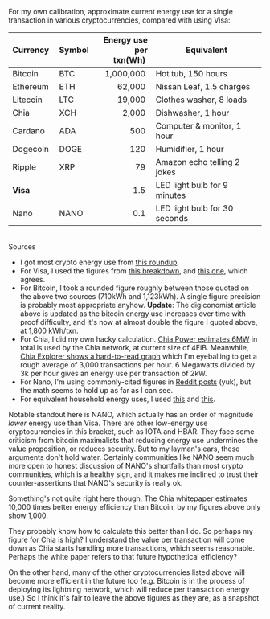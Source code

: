 <!--
.. title: TIL: Energy use per transaction for cryptocurrencies vs Visa
.. slug: til-cryptocurrency-per-transaction-energy-use
.. date: 2021-05-13 16:09:33 UTC-05:00
.. tags: til,cryptocurrency,chia
.. category: 
.. link: 
.. description: 
.. type: text
-->

For my own calibration, approximate current energy use for a single transaction
in various cryptocurrencies, compared with using Visa:

| Currency&nbsp; | Symbol&nbsp; | Energy use<br>per txn(Wh)&nbsp; | Equivalent |
---------------- | ------------ | -------------------------------:| ---
| Bitcoin        | BTC          | 1,000,000&nbsp;                 | Hot tub, 150 hours
| Ethereum       | ETH          |    62,000&nbsp;                 | Nissan Leaf, 1.5 charges
| Litecoin       | LTC          |    19,000&nbsp;                 | Clothes washer, 8 loads
| Chia           | XCH          |     2,000&nbsp;                 | Dishwasher, 1 hour
| Cardano        | ADA          |       500&nbsp;                 | Computer & monitor, 1 hour
| Dogecoin       | DOGE         |       120&nbsp;                 | Humidifier, 1 hour
| Ripple         | XRP          |        79&nbsp;                 | Amazon echo telling 2 jokes
| **Visa**       |              |         1.5&nbsp;               | LED light bulb for 9 minutes
| Nano           | NANO         |         0.1&nbsp;               | LED light bulb for 30 seconds

<br />
Sources

* I got most crypto energy use from
  [this roundup](https://www.benzinga.com/markets/cryptocurrency/21/05/21098323/elon-musk-says-tesla-looking-at-other-cryptos-who-use-less-than-1-of-bitcoins-energy-which).
* For Visa, I used the figures from [this breakdown](https://digiconomist.net/bitcoin-energy-consumption),
  and [this one](https://digiconomist.net/bitcoin-energy-consumption), which agrees.
* For Bitcoin, I took a rounded figure roughly between those quoted on the
  above two sources (710kWh and 1,123kWh). A single figure precision is
  probably most appropriate anyhow. **Update**: The digiconomist article above
  is updated as the bitcoin energy use increases over time with proof
  difficulty, and it's now at almost double the figure I quoted above,
  at 1,800 kWh/txn.
* For Chia, I did my own hacky calculation.
  [Chia Power estimates 6MW](https://chiapower.org/)
  in total is used by the Chia network, at current size of 4EiB.
  Meanwhile, [Chia Explorer shows a hard-to-read graph](https://www.chiaexplorer.com/charts/transaction-volume)
  which I'm eyeballing to get a rough average of 3,000 transactions per hour.
  6 Megawatts divided by 3k per hour gives an energy use per transaction
  of 2kW.
* For Nano, I'm using commonly-cited figures in
  [Reddit posts](https://www.reddit.com/r/nanocurrency/comments/7ucw1a/the_entire_nano_network_is_so_efficient_that/)
  (yuk), but the math seems to hold up as far as I can see.
* For equivalent household energy uses, I used
  [this](https://electricityplans.com/kwh-kilowatt-hour-can-power/) and [this](http://www.wrecc.com/what-uses-watts-in-your-home/).

Notable standout here is NANO, which actually has an order of magnitude *lower*
energy use than Visa. There are other low-energy use cryptocurrencies in this
bracket, such as IOTA and HBAR. They face some criticism from bitcoin
maximalists that reducing energy use undermines the value proposition, or
reduces security. But to my layman's ears, these arguments don't hold water.
Certainly communities like NANO seem much more open to honest discussion of
NANO's shortfalls than most crypto communities, which is a healthy sign, and it
makes me inclined to trust their counter-assertions that NANO's security is
really ok.

Something's not quite right here though. The Chia whitepaper estimates 10,000
times better energy efficiency than Bitcoin, by my figures above only show
1,000.

They probably know how to calculate this better than I do. So perhaps my figure
for Chia is high? I understand the value per transaction will come down as
Chia starts handling more transactions, which seems reasonable. Perhaps the
white paper refers to that future hypothetical efficiency?

On the other hand, many of the other cryptocurrencies listed above will
become more efficient in the future too (e.g. Bitcoin is in the process
of deploying its lightning network, which will reduce per transaction
energy use.)  So I think it's fair to leave the above figures as they are,
as a snapshot of current reality.

